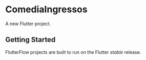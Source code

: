 # ComediaIngressos

A new Flutter project.

## Getting Started

FlutterFlow projects are built to run on the Flutter _stable_ release.
